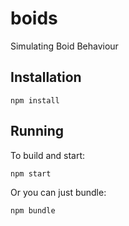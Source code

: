 # boids
Simulating Boid Behaviour

## Installation

```
npm install
```

## Running

To build and start:
```
npm start
```

Or you can just bundle:
```
npm bundle
```

